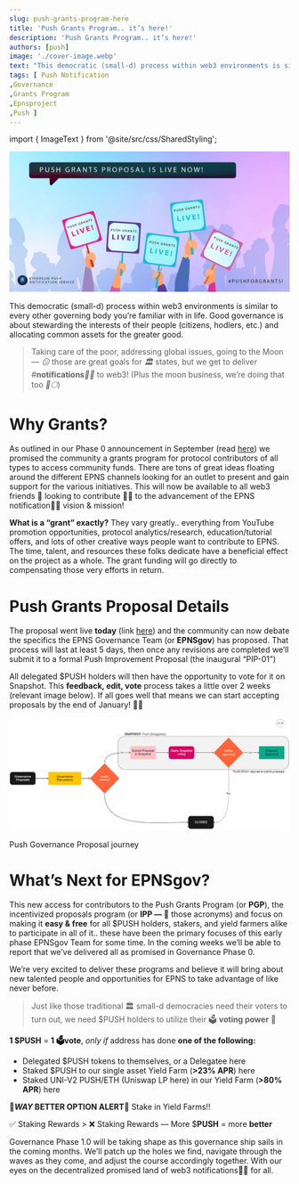 ```yaml
---
slug: push-grants-program-here
title: 'Push Grants Program.. it’s here!'
description: 'Push Grants Program.. it’s here!'
authors: [push]
image: './cover-image.webp'
text: "This democratic (small-d) process within web3 environments is similar to every other governing body you’re familiar with in life. Good governance is about stewarding the interests of their people (citizens, hodlers, etc.) and allocating common assets for the greater good."
tags: [ Push Notification
,Governance
,Grants Program
,Epnsproject
,Push ]
---
```

import { ImageText } from '@site/src/css/SharedStyling';

![Cover image of Push Grants Program.. it’s here!](./cover-image.webp)

<!--truncate-->

This democratic (small-d) process within web3 environments is similar to every other governing body you’re familiar with in life. Good governance is about stewarding the interests of their people (citizens, hodlers, etc.) and allocating common assets for the greater good.

> Taking care of the poor, addressing global issues, going to the Moon — _😑_ those are great goals for _🏛_ states, but we get to deliver #**notifications**_🔔🔕_ to web3! (Plus the moon business, we’re doing that too _🚀🌕_)

Why Grants?
===========

As outlined in our Phase 0 announcement in September (read [here](https://medium.com/ethereum-push-notification-service/epns-governance-goes-live-lets-push-for-progressive-decentralized-governance-7448b58b89b4)) we promised the community a grants program for protocol contributors of all types to access community funds. There are tons of great ideas floating around the different EPNS channels looking for an outlet to present and gain support for the various initiatives. This will now be available to all web3 friends 🤝 looking to contribute 👨‍💻 to the advancement of the EPNS notification🔔🔕 vision & mission!

**What is a “grant” exactly?** They vary greatly.. everything from YouTube promotion opportunities, protocol analytics/research, education/tutorial offers, and lots of other creative ways people want to contribute to EPNS. The time, talent, and resources these folks dedicate have a beneficial effect on the project as a whole. The grant funding will go directly to compensating those very efforts in return.

Push Grants Proposal Details
============================

The proposal went live **today** (link [here](https://gov.epns.io/t/draft-proposal-push-grants/396?u=blakeburrito_epns)) and the community can now debate the specifics the EPNS Governance Team (or **EPNSgov**) has proposed. That process will last at least 5 days, then once any revisions are completed we’ll submit it to a formal Push Improvement Proposal (the inaugural “PIP-01”)

All delegated $PUSH holders will then have the opportunity to vote for it on Snapshot. This **feedback, edit, vote** process takes a little over 2 weeks (relevant image below). If all goes well that means we can start accepting proposals by the end of January! 🤗🥳

![First image of Push Grants Program.. it’s here!](./image-1.webp)

Push Governance Proposal journey

What’s Next for EPNSgov?
========================

This new access for contributors to the Push Grants Program (or **PGP**), the incentivized proposals program (or **IPP — 💙** those acronyms) and focus on making it **easy & free** for all $PUSH holders, stakers, and yield farmers alike to participate in all of it.. these have been the primary focuses of this early phase EPNSgov Team for some time. In the coming weeks we’ll be able to report that we’ve delivered all as promised in Governance Phase 0.

We’re very excited to deliver these programs and believe it will bring about new talented people and opportunities for EPNS to take advantage of like never before.

> Just like those traditional 🏛 small-d democracies need their voters to turn out, we need $PUSH holders to utilize their 🗳 **voting power** 💪

**1 $PUSH** = **1 🗳vote**, _only if_ address has done **one of the following:**

*   Delegated $PUSH tokens to themselves, or a Delegatee here
*   Staked $PUSH to our single asset Yield Farm (**\>23% APR**) here
*   Staked UNI-V2 PUSH/ETH (Uniswap LP here) in our Yield Farm (**\>80% APR**) here

🚨**_WAY_ BETTER OPTION ALERT**🚨 Stake in Yield Farms!!

✅ Staking Rewards > ❌ Staking Rewards — More $**PUSH** = more **better**

Governance Phase 1.0 will be taking shape as this governance ship sails in the coming months. We’ll patch up the holes we find, navigate through the waves as they come, and adjust the course accordingly together. With our eyes on the decentralized promised land of web3 notifications🔔🔕 for all.
